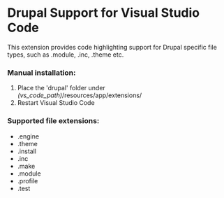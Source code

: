# Drupal Support for Visual Studio Code

This extension provides code highlighting support for Drupal specific file types, such as .module, .inc, .theme etc.

### Manual installation:

1. Place the 'drupal' folder under *(vs_code_path)*/resources/app/extensions/
2. Restart Visual Studio Code

### Supported file extensions:

* .engine 
* .theme 
* .install 
* .inc 
* .make 
* .module 
* .profile 
* .test
